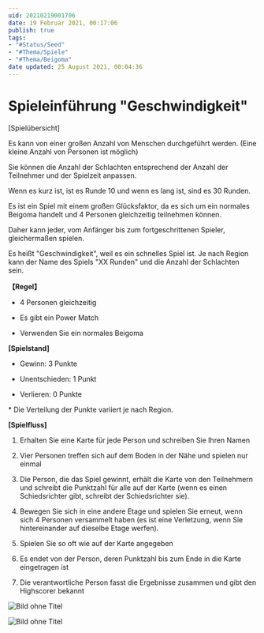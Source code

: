 ```yaml
---
uid: 20210219001706
date: 19 Februar 2021, 00:17:06
publish: true
tags:
- "#Status/Seed"
- "#Thema/Spiele"
- "#Thema/Beigoma"
date updated: 25 August 2021, 00:04:36
---
```


# Spieleinführung "Geschwindigkeit"

\[Spielübersicht\]

Es kann von einer großen Anzahl von Menschen durchgeführt werden. (Eine kleine Anzahl von Personen ist möglich)

Sie können die Anzahl der Schlachten entsprechend der Anzahl der Teilnehmer und der Spielzeit anpassen.

Wenn es kurz ist, ist es Runde 10 und wenn es lang ist, sind es 30 Runden.

Es ist ein Spiel mit einem großen Glücksfaktor, da es sich um ein normales Beigoma handelt und 4 Personen gleichzeitig teilnehmen können.

Daher kann jeder, vom Anfänger bis zum fortgeschrittenen Spieler, gleichermaßen spielen.

Es heißt "Geschwindigkeit", weil es ein schnelles Spiel ist. Je nach Region kann der Name des Spiels "XX Runden" und die Anzahl der Schlachten sein.

**【Regel】**

- 4 Personen gleichzeitig

- Es gibt ein Power Match

- Verwenden Sie ein normales Beigoma

**\[Spielstand\]**

- Gewinn: 3 Punkte

- Unentschieden: 1 Punkt

- Verlieren: 0 Punkte

\* Die Verteilung der Punkte variiert je nach Region.

**\[Spielfluss\]**

1. Erhalten Sie eine Karte für jede Person und schreiben Sie Ihren Namen

2. Vier Personen treffen sich auf dem Boden in der Nähe und spielen nur einmal

3. Die Person, die das Spiel gewinnt, erhält die Karte von den Teilnehmern und schreibt die Punktzahl für alle auf der Karte (wenn es einen Schiedsrichter gibt, schreibt der Schiedsrichter sie).

4. Bewegen Sie sich in eine andere Etage und spielen Sie erneut, wenn sich 4 Personen versammelt haben (es ist eine Verletzung, wenn Sie hintereinander auf dieselbe Etage werfen).

5. Spielen Sie so oft wie auf der Karte angegeben

6. Es endet von der Person, deren Punktzahl bis zum Ende in die Karte eingetragen ist

7. Die verantwortliche Person fasst die Ergebnisse zusammen und gibt den Highscorer bekannt

![Bild ohne Titel](https://static.wixstatic.com/media/b342b0_09bec9e4fe78475d9bd7223f9d1fb592~mv2.jpg/v1/fill/w_291,h_291,fp_0.50_0.50,q_90/b342b0_09bec9e4fe78475d9bd7223f9d1fb592~mv2.webp)

![Bild ohne Titel](https://static.wixstatic.com/media/b342b0_6e679e444a404261a640139a4897cbb2~mv2.jpg/v1/fill/w_293,h_291,fp_0.50_0.50,q_90/b342b0_6e679e444a404261a640139a4897cbb2~mv2.webp)